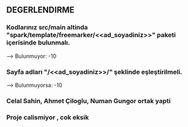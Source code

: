 ## DEGERLENDIRME

### Kodlarınız src/main altinda "spark/template/freemarker/<<ad_soyadiniz>>" paketi içerisinde bulunmalı.
--> Bulunmuyor: -10

### Sayfa adları "/<<ad_soyadiniz>>/" şeklinde eşleştirilmeli.
--> Bulunmuyorsa: -10

### Celal Sahin, Ahmet Çiloglu, Numan Gungor ortak yapti

### Proje calismiyor , cok eksik